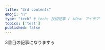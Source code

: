 ```yaml
---
title: "3rd contents"
emoji: "🔖"
type: "tech" # tech: 技術記事 / idea: アイデア
topics: ['test']
published: false
---
```


3番目の記事になりますぅ
